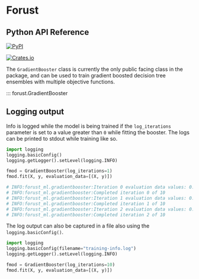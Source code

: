 # Forust 
## Python API Reference

<a href="https://pypi.org/project/forust/">![PyPI](https://img.shields.io/pypi/v/forust?color=gr&style=for-the-badge)</a>

<a href="https://crates.io/crates/forust-ml">![Crates.io](https://img.shields.io/crates/v/forust-ml?color=gr&style=for-the-badge)</a>


The `GradientBooster` class is currently the only public facing class in the package, and can be used to train gradient boosted decision tree ensembles with multiple objective functions.


::: forust.GradientBooster

## Logging output

Info is logged while the model is being trained if the `log_iterations` parameter is set to a value greater than `0` while fitting the booster. The logs can be printed to stdout while training like so.

```python
import logging
logging.basicConfig()
logging.getLogger().setLevel(logging.INFO)

fmod = GradientBooster(log_iterations=1)
fmod.fit(X, y, evaluation_data=[(X, y)])

# INFO:forust_ml.gradientbooster:Iteration 0 evaluation data values: 0.2828
# INFO:forust_ml.gradientbooster:Completed iteration 0 of 10
# INFO:forust_ml.gradientbooster:Iteration 1 evaluation data values: 0.2807
# INFO:forust_ml.gradientbooster:Completed iteration 1 of 10
# INFO:forust_ml.gradientbooster:Iteration 2 evaluation data values: 0.2787
# INFO:forust_ml.gradientbooster:Completed iteration 2 of 10
```

The log output can also be captured in a file also using the `logging.basicConfig()`.

```python
import logging
logging.basicConfig(filename="training-info.log")
logging.getLogger().setLevel(logging.INFO)

fmod = GradientBooster(log_iterations=10)
fmod.fit(X, y, evaluation_data=[(X, y)])
```
